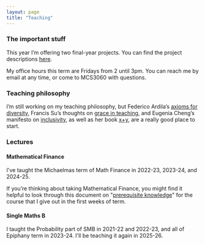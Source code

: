 ```yaml
---
layout: page
title: "Teaching"
---
```


### The important stuff

This year I’m offering two final-year projects. You can find the project descriptions [here](https://cwallace23.github.io/teaching/final-year-projects).


My office hours this term are Fridays from 2 until 3pm. You can reach me by email at any time, or come to MCS3060 with questions.

### Teaching philosophy

I’m still working on my teaching philosophy, but Federico Ardila’s [axioms for diversity](https://fardila.com/), Francis Su’s thoughts on [grace in teaching](https://www.francissu.com/post/the-lesson-of-grace-in-teaching), and Eugenia Cheng’s manifesto on [inclusivity](http://eugeniacheng.com/inclusivity/), as well as her book [x+y](http://eugeniacheng.com/math/books/), are a really good place to start.


### Lectures

#### Mathematical Finance

I've taught the Michaelmas term of Math Finance in 2022-23, 2023-24, and 2024-25.

If you’re thinking about taking Mathematical Finance, you might find it helpful to look through this document on "[prerequisite knowledge](https://maths.dur.ac.uk/users/clare.wallace/MF/Prerequisites/)" for the course that I give out in the first weeks of term.

#### Single Maths B

I taught the Probability part of SMB in 2021-22 and 2022-23, and all of Epiphany term in 2023-24. I'll be teaching it again in 2025-26. 

